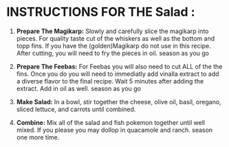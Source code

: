 # INSTRUCTIONS FOR THE Salad :

1. **Prepare The Magikarp:** Slowly and carefully slice the magikarp into pieces. For quality taste cut of the whiskers as well as the bottom and topp fins. If you have the (golden)Magikarp do not use in this recipe. After cutting, you will need to fry the pieces in oil. season as you go

2. **Prepare The Feebas:** For Feebas you will also need to cut ALL of the the fins. Once you do you will need to immediatly add vinalla extract to add a diverse flavor to the final recipe. Wait 5 minutes after adding the extract. Add in oil as well. season as you go

3. **Make Salad:** In a bowl, stir together the cheese, olive oil, basil, oregano, sliced lettuce, and carrots until combined.

4. **Combine:** Mix all of the salad and fish pokemon together until well mixed. If you please you may dollop in quacamole and ranch. season one more time.
